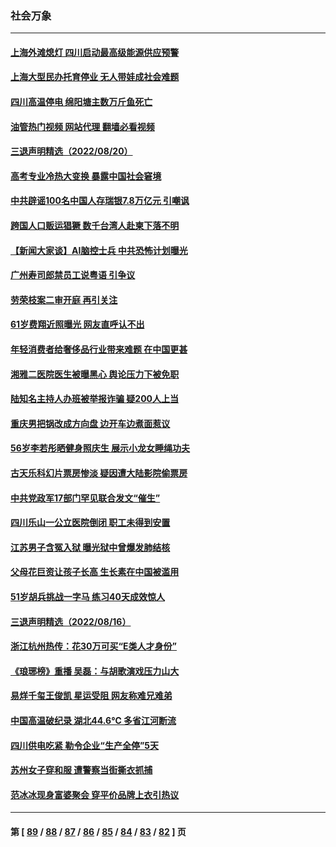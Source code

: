 ### 社会万象
---
#### [上海外滩熄灯 四川启动最高级能源供应预警](../../pages/ncid282/n13807092.md?08220045) 
#### [上海大型民办托育停业 无人带娃成社会难题](../../pages/ncid282/n13806984.md?08220045) 
#### [四川高温停电 绵阳塘主数万斤鱼死亡](../../pages/ncid282/n13806934.md?08220045) 
#### [油管热门视频 网站代理 翻墙必看视频](http://209.222.30.114:81/youtube.html?08220045)
#### [三退声明精选（2022/08/20）](../../pages/ncid282/n13806855.md?08220045) 
#### [高考专业冷热大变换 暴露中国社会窘境](../../pages/ncid282/n13806661.md?08220045) 
#### [中共辟谣100名中国人存瑞银7.8万亿元 引嘲讽](../../pages/ncid282/n13806591.md?08220045) 
#### [跨国人口贩运猖獗 数千台湾人赴柬下落不明](../../pages/ncid282/n13806188.md?08220045) 
#### [【新闻大家谈】AI脑控士兵 中共恐怖计划曝光](../../pages/ncid282/n13806045.md?08220045) 
#### [广州寿司郎禁员工说粤语 引争议](../../pages/ncid282/n13805836.md?08220045) 
#### [劳荣枝案二审开庭 再引关注](../../pages/ncid282/n13805708.md?08220045) 
#### [61岁费翔近照曝光 网友直呼认不出](../../pages/ncid282/n13805480.md?08220045) 
#### [年轻消费者给奢侈品行业带来难题 在中国更甚](../../pages/ncid282/n13805446.md?08220045) 
#### [湘雅二医院医生被曝黑心 舆论压力下被免职](../../pages/ncid282/n13805176.md?08220045) 
#### [陆知名主持人办班被举报诈骗 疑200人上当](../../pages/ncid282/n13805100.md?08220045) 
#### [重庆男把锅改成方向盘 边开车边煮面惹议](../../pages/ncid282/n13805147.md?08220045) 
#### [56岁李若彤晒健身照庆生 展示小龙女睡绳功夫](../../pages/ncid282/n13804819.md?08220045) 
#### [古天乐科幻片票房惨淡 疑因遭大陆影院偷票房](../../pages/ncid282/n13804745.md?08220045) 
#### [中共党政军17部门罕见联合发文“催生”](../../pages/ncid282/n13804238.md?08220045) 
#### [四川乐山一公立医院倒闭 职工未得到安置](../../pages/ncid282/n13804234.md?08220045) 
#### [江苏男子含冤入狱 曝光狱中曾爆发肺结核](../../pages/ncid282/n13803686.md?08220045) 
#### [父母花巨资让孩子长高 生长素在中国被滥用](../../pages/ncid282/n13804209.md?08220045) 
#### [51岁胡兵挑战一字马 练习40天成效惊人](../../pages/ncid282/n13803996.md?08220045) 
#### [三退声明精选（2022/08/16）](../../pages/ncid282/n13804028.md?08220045) 
#### [浙江杭州热传：花30万可买“E类人才身份”](../../pages/ncid282/n13803543.md?08220045) 
#### [《琅琊榜》重播 吴磊：与胡歌演戏压力山大](../../pages/ncid282/n13803222.md?08220045) 
#### [易烊千玺王俊凯 星运受阻 网友称难兄难弟](../../pages/ncid282/n13803186.md?08220045) 
#### [中国高温破纪录 湖北44.6℃ 多省江河断流](../../pages/ncid282/n13803212.md?08220045) 
#### [四川供电吃紧 勒令企业“生产全停”5天](../../pages/ncid282/n13802839.md?08220045) 
#### [苏州女子穿和服 遭警察当街撕衣抓捕](../../pages/ncid282/n13802941.md?08220045) 
#### [范冰冰现身富婆聚会 穿平价品牌上衣引热议](../../pages/ncid282/n13802602.md?08220045) 

---
#### 第 [ [89](./89.md?08220045) / [88](./88.md?08220045) / [87](./87.md?08220045) / [86](./86.md?08220045) / [85](./85.md?08220045) / [84](./84.md?08220045) / [83](./83.md?08220045) / [82](./82.md?08220045) ] 页
